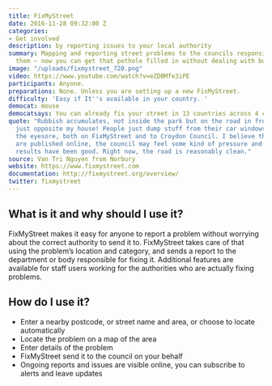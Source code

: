 ```yaml
---
title: FixMyStreet
date: 2016-11-28 09:32:00 Z
categories:
- Get involved
description: by reporting issues to your local authority
summary: Mapping and reporting street problems to the councils responsible for fixing
  them – now you can get that pothole filled in without dealing with bureaucrats.
image: "/uploads/fixmystreet_720.png"
video: https://www.youtube.com/watch?v=eZDBMfe3iPE
participants: Anyone.
preparations: None. Unless you are setting up a new FixMyStreet.
difficulty: 'Easy if It''s available in your country. '
democat: mouse
democatsays: You can already fix your street in 13 countries across 4 continents!
quote: "Rubbish accumulates, not inside the park but on the road in front of it —
  just opposite my house! People just dump stuff from their car windows. \nI reported
  the eyesore, both on FixMyStreet and to Croydon Council. I believe that when reports
  are published online, the council may feel some kind of pressure and ashamed. The
  results have been good. Right now, the road is reasonably clean."
source: Van Tri Nguyen from Norbury
website: https://www.fixmystreet.com
documentation: http://fixmystreet.org/overview/
twitter: fixmystreet
---
```


## What is it and why should I use it?

FixMyStreet makes it easy for anyone to report a problem without worrying about the correct authority to send it to. FixMyStreet takes care of that using the problem’s location and category, and sends a report to the department or body responsible for fixing it. Additional features are available for staff users working for the authorities who are actually fixing problems.

## How do I use it?

* Enter a nearby postcode, or street name and area, or choose to locate automatically
* Locate the problem on a map of the area
* Enter details of the problem
* FixMyStreet send it to the council on your behalf
* Ongoing reports and issues are visible online, you can subscribe to alerts and leave updates

